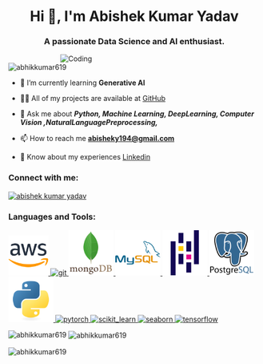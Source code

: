 <h1 align="center">Hi 👋, I'm Abishek Kumar Yadav</h1>
<h3 align="center">A passionate Data Science and AI enthusiast.</h3>
<img align="right" alt="Coding" width="400" src="https://cdn.dribbble.com/users/1162077/screenshots/3848914/programmer.gif">
<p align="left"> <img src="https://komarev.com/ghpvc/?username=abhikkumar619&label=Profile%20views&color=0e75b6&style=flat" alt="abhikkumar619" /> </p>

- 🌱 I’m currently learning **Generative AI**

- 👨‍💻 All of my projects are available at [GitHub](GitHub)

- 💬 Ask me about ***Python, Machine Learning, DeepLearning, Computer Vision ,NaturalLanguagePreprocessing,***

- 📫 How to reach me **abisheky194@gmail.com**

- 📄 Know about my experiences [Linkedin](https://www.linkedin.com/in/abishekkumaryadav1/overlay/1720402185194/single-media-viewer/?profileId=ACoAADs_rEMBOQHLlADoSIJefiNDHRDHV0ghVw4)

<h3 align="left">Connect with me:</h3>
<p align="left">
<a href="https://linkedin.com/in/abishek kumar yadav" target="blank"><img align="center" src="https://raw.githubusercontent.com/rahuldkjain/github-profile-readme-generator/master/src/images/icons/Social/linked-in-alt.svg" alt="abishek kumar yadav" height="30" width="40" /></a>
</p>

<h3 align="left">Languages and Tools:</h3>
<p align="left"> <a href="https://aws.amazon.com" target="_blank" rel="noreferrer"> <img src="https://raw.githubusercontent.com/devicons/devicon/master/icons/amazonwebservices/amazonwebservices-original-wordmark.svg" alt="aws" width="80" height="80"/> </a> <a href="https://git-scm.com/" target="_blank" rel="noreferrer"> <img src="https://www.vectorlogo.zone/logos/git-scm/git-scm-icon.svg" alt="git" width="90" height="90"/> </a> <a href="https://www.mongodb.com/" target="_blank" rel="noreferrer"> <img src="https://raw.githubusercontent.com/devicons/devicon/master/icons/mongodb/mongodb-original-wordmark.svg" alt="mongodb" width="90" height="90"/> </a> <a href="https://www.mysql.com/" target="_blank" rel="noreferrer"> <img src="https://raw.githubusercontent.com/devicons/devicon/master/icons/mysql/mysql-original-wordmark.svg" alt="mysql" width="90" height="90"/> </a> <a href="https://pandas.pydata.org/" target="_blank" rel="noreferrer"> <img src="https://raw.githubusercontent.com/devicons/devicon/2ae2a900d2f041da66e950e4d48052658d850630/icons/pandas/pandas-original.svg" alt="pandas" width="90" height="90"/> </a> <a href="https://www.postgresql.org" target="_blank" rel="noreferrer"> <img src="https://raw.githubusercontent.com/devicons/devicon/master/icons/postgresql/postgresql-original-wordmark.svg" alt="postgresql" width="90" height="90"/> </a> <a href="https://www.python.org" target="_blank" rel="noreferrer"> <img src="https://raw.githubusercontent.com/devicons/devicon/master/icons/python/python-original.svg" alt="python" width="90" height="90"/> </a> <a href="https://pytorch.org/" target="_blank" rel="noreferrer"> <img src="https://www.vectorlogo.zone/logos/pytorch/pytorch-icon.svg" alt="pytorch" width="90" height="90"/> </a> <a href="https://scikit-learn.org/" target="_blank" rel="noreferrer"> <img src="https://upload.wikimedia.org/wikipedia/commons/0/05/Scikit_learn_logo_small.svg" alt="scikit_learn" width="90" height="90"/> </a> <a href="https://seaborn.pydata.org/" target="_blank" rel="noreferrer"> <img src="https://seaborn.pydata.org/_images/logo-mark-lightbg.svg" alt="seaborn" width="90" height="90"/> </a> <a href="https://www.tensorflow.org" target="_blank" rel="noreferrer"> <img src="https://www.vectorlogo.zone/logos/tensorflow/tensorflow-icon.svg" alt="tensorflow" width="90" height="90"/> </a> </p>

<p><img align="left" src="https://github-readme-stats.vercel.app/api/top-langs?username=abhikkumar619&show_icons=true&locale=en&layout=compact" alt="abhikkumar619" /></p>

<p>&nbsp;<img align="center" src="https://github-readme-stats.vercel.app/api?username=abhikkumar619&show_icons=true&locale=en" alt="abhikkumar619" /></p>

<p><img align="center" src="https://github-readme-streak-stats.herokuapp.com/?user=abhikkumar619&" alt="abhikkumar619" /></p>

